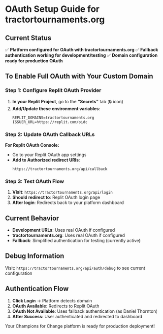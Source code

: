 # OAuth Setup Guide for tractortournaments.org

## Current Status
✅ **Platform configured for OAuth with tractortournaments.org**
✅ **Fallback authentication working for development/testing**
✅ **Domain configuration ready for production OAuth**

## To Enable Full OAuth with Your Custom Domain

### Step 1: Configure Replit OAuth Provider
1. **In your Replit Project**, go to the **"Secrets"** tab (🔒 icon)
2. **Add/Update these environment variables**:
   ```
   REPLIT_DOMAINS=tractortournaments.org
   ISSUER_URL=https://replit.com/oidc
   ```

### Step 2: Update OAuth Callback URLs
**For Replit OAuth Console:**
- Go to your Replit OAuth app settings
- **Add to Authorized redirect URIs**:
  ```
  https://tractortournaments.org/api/callback
  ```

### Step 3: Test OAuth Flow
1. **Visit**: `https://tractortournaments.org/api/login`
2. **Should redirect to**: Replit OAuth login page
3. **After login**: Redirects back to your platform dashboard

## Current Behavior
- **Development URLs**: Uses real OAuth if configured
- **tractortournaments.org**: Uses real OAuth if configured
- **Fallback**: Simplified authentication for testing (currently active)

## Debug Information
Visit: `https://tractortournaments.org/api/auth/debug` to see current configuration

## Authentication Flow
1. **Click Login** → Platform detects domain
2. **OAuth Available**: Redirects to Replit OAuth
3. **OAuth Not Available**: Uses fallback authentication (as Daniel Thornton)
4. **After Success**: User authenticated and redirected to dashboard

Your Champions for Change platform is ready for production deployment!